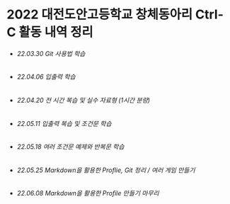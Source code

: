 # 2022 대전도안고등학교 창체동아리 Ctrl-C 활동 내역 정리
- ###### 22.03.30 Git 사용법 학습
- ###### 22.04.06 입출력 학습
- ###### 22.04.20 전 시간 복습 및 실수 자료형 (1시간 분량)
- ###### 22.05.11 입출력 복습 및 조건문 학습
- ###### 22.05.18 여러 조건문 예제와 반복문 학습
- ###### 22.05.25 Markdown을 활용한 Proflie, Git 정리 / 여러 게임 만들기
- ###### 22.06.08 Markdown을 활용한 Profile 만들기 마무리
